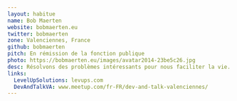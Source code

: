 ```yaml
---
layout: habitue
name: Bob Maerten
website: bobmaerten.eu
twitter: bobmaerten
zone: Valenciennes, France
github: bobmaerten
pitch: En rémission de la fonction publique
photo: https://bobmaerten.eu/images/avatar2014-23be5c26.jpg
desc: Résolvons des problèmes intéressants pour nous faciliter la vie. Testons pour nous améliorer.
links:
  LevelUpSolutions: levups.com
  DevAndTalkVA: www.meetup.com/fr-FR/dev-and-talk-valenciennes/
---
```

